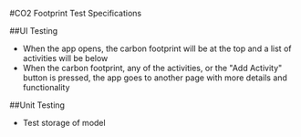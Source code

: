 #CO2 Footprint Test Specifications

##UI Testing
* When the app opens, the carbon footprint will be at the top and a list of activities will be below
* When the carbon footprint, any of the activities, or the "Add Activity" button is pressed, the app goes to another page with more details and functionality

##Unit Testing
* Test storage of model